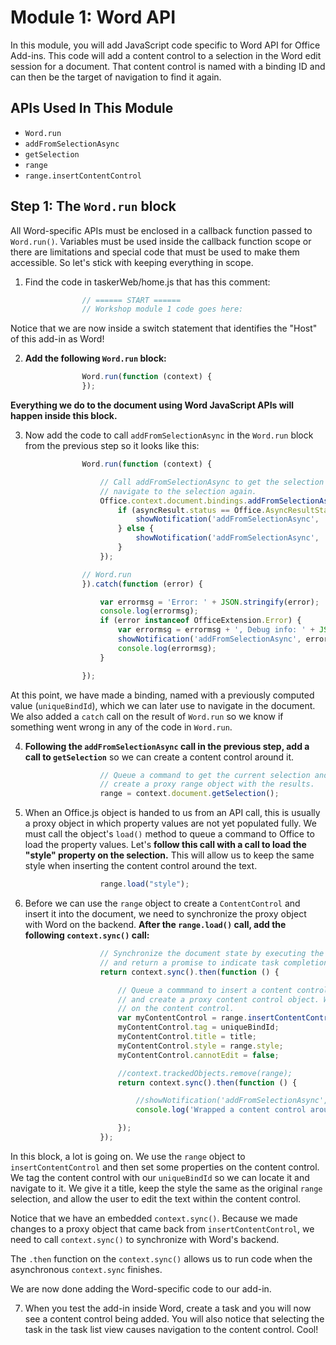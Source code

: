 # Module 1: Word API

In this module, you will add JavaScript code specific to Word API for Office Add-ins. This code will add a content control to a selection in the Word edit session for a document. That content control is named with a binding ID and can then be the target of navigation to find it again.

## APIs Used In This Module

- `Word.run` 
- `addFromSelectionAsync`
- `getSelection`
- `range` 
- `range.insertContentControl`

## Step 1: The `Word.run` block

All Word-specific APIs must be enclosed in a callback function passed to `Word.run()`. Variables must be used inside the callback function scope or there are limitations and special code that must be used to make them accessible. So let's stick with keeping everything in scope. 

1. Find the code in taskerWeb/home.js that has this comment:

```js
                // ====== START ======
                // Workshop module 1 code goes here:
```

Notice that we are now inside a switch statement that identifies the "Host" of this add-in as Word!

2. **Add the following `Word.run` block:**

```js
                Word.run(function (context) {
                });
```

**Everything we do to the document using Word JavaScript APIs will happen inside this block.**

3. Now add the code to call `addFromSelectionAsync` in the `Word.run` block from the previous step so it looks like this:

```js
                Word.run(function (context) {

                    // Call addFromSelectionAsync to get the selection and add a binding in the document that we use to
                    // navigate to the selection again.
                    Office.context.document.bindings.addFromSelectionAsync(Office.BindingType.Text, { id: uniqueBindId }, function (asyncResult) {
                        if (asyncResult.status == Office.AsyncResultStatus.Failed) {
                            showNotification('addFromSelectionAsync', 'Action failed. Error: ' + asyncResult.error.message);
                        } else {
                            showNotification('addFromSelectionAsync', 'Added new binding with type: ' + asyncResult.value.type + ' and id: ' + asyncResult.value.id);
                        }
                    });

                // Word.run
                }).catch(function (error) {

                    var errormsg = 'Error: ' + JSON.stringify(error);
                    console.log(errormsg);
                    if (error instanceof OfficeExtension.Error) {
                        var errormsg = errormsg + ', Debug info: ' + JSON.stringify(error.debugInfo);
                        showNotification('addFromSelectionAsync', errormsg);
                        console.log(errormsg);
                    }

                });

```
At this point, we have made a binding, named with a previously computed value (`uniqueBindId`), which we can later use to navigate in the document. We also added a `catch` call on the result of `Word.run` so we know if something went wrong in any of the code in `Word.run`.

4. **Following the `addFromSelectionAsync` call in the previous step, add a call to `getSelection`** so we can create a content control around it.

```js
                    // Queue a command to get the current selection and then
                    // create a proxy range object with the results.
                    range = context.document.getSelection();
```

5. When an Office.js object is handed to us from an API call, this is usually a proxy object in which property values are not yet populated fully. We must call the object's `load()` method to queue a command to Office to load the property values. Let's **follow this call with a call to load the "style" property on the selection.** This will allow us to keep the same style when inserting the content control around the text.

```js
                    range.load("style");
```

6. Before we can use the `range` object to create a `ContentControl` and insert it into the document, we need to synchronize the proxy object with Word on the backend. **After the `range.load()` call, add the following `context.sync()` call:**

```js
                    // Synchronize the document state by executing the queued commands,
                    // and return a promise to indicate task completion.
                    return context.sync().then(function () {

                        // Queue a commmand to insert a content control around the selected text,
                        // and create a proxy content control object. We'll update the properties
                        // on the content control.
                        var myContentControl = range.insertContentControl();
                        myContentControl.tag = uniqueBindId;
                        myContentControl.title = title;
                        myContentControl.style = range.style;
                        myContentControl.cannotEdit = false;

                        //context.trackedObjects.remove(range);
                        return context.sync().then(function () {

                            //showNotification('addFromSelectionAsync', 'Wrapped a content control around the selected text.');
                            console.log('Wrapped a content control around the selected text.');

                        });
                    });
```

In this block, a lot is going on. We use the `range` object to `insertContentControl` and then set some properties on the content control. We tag the content control with our `uniqueBindId` so we can locate it and navigate to it. We give it a title, keep the style the same as the original `range` selection, and allow the user to edit the text within the content control. 

Notice that we have an embedded `context.sync()`. Because we made changes to a proxy object that came back from `insertContentControl`, we need to call `context.sync()` to synchronize with Word's backend. 

The `.then` function on the `context.sync()` allows us to run code when the asynchronous `context.sync` finishes. 

We are now done adding the Word-specific code to our add-in. 

7. When you test the add-in inside Word, create a task and you will now see a content control being added. You will also notice that selecting the task in the task list view causes navigation to the content control. Cool!
